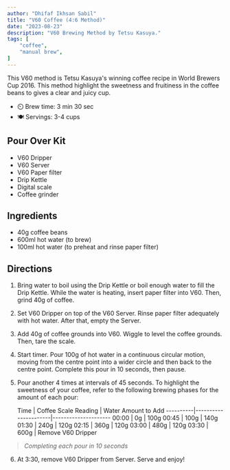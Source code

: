 ```yaml
---
author: "Dhifaf Ikhsan Sabil"
title: "V60 Coffee (4:6 Method)"
date: "2023-08-23"
description: "V60 Brewing Method by Tetsu Kasuya."
tags: [
    "coffee",
    "manual brew",
]
---
```


This V60 method is Tetsu Kasuya's winning coffee recipe in World Brewers Cup 2016. This method highlight the sweetness and fruitiness in the coffee beans to gives a clear and juicy cup. 

- ⏲️ Brew time: 3 min 30 sec
- 🍽️ Servings: 3-4 cups

## Pour Over Kit
- V60 Dripper
- V60 Server
- V60 Paper filter
- Drip Kettle
- Digital scale
- Coffee grinder

## Ingredients

- 40g coffee beans
- 600ml hot water (to brew)
- 100ml hot water (to preheat and rinse paper filter)

## Directions

1. Bring water to boil using the Drip Kettle or boil enough water to fill the Drip Kettle. While the water is heating, insert paper filter into V60. Then, grind 40g of coffee.
2. Set V60 Dripper on top of the V60 Server. Rinse paper filter adequately with hot water. After that, empty the Server.
3. Add 40g of coffee grounds into V60. Wiggle to level the coffee grounds. Then, tare the scale.
4. Start timer. Pour 100g of hot water in a continuous circular motion, moving from the centre point into a wider circle and then back to the centre point. Complete this pour in 10 seconds, then pause.
5. Pour another 4 times at intervals of 45 seconds. To highlight the sweetness of your coffee, refer to the following brewing phases for the amount of each pour:

    Time  | Coffee Scale Reading | Water Amount to Add 
----------|----------------------|---------------------
    00:00 | 0g                   | 100g
    00:45 | 100g                 | 140g
    01:30 | 240g                 | 120g
    02:15 | 360g                 | 120g
    03:00 | 480g                 | 120g
    03:30 | 600g                 | Remove V60 Dripper

> <i>Completing each pour in 10 seconds</i>

6. At 3:30, remove V60 Dripper from Server. Serve and enjoy!
